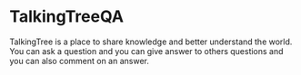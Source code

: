 # TalkingTreeQA
TalkingTree is a place to share knowledge and better understand the world. You can ask a question and you can give answer to others questions and you can also comment on an answer.
